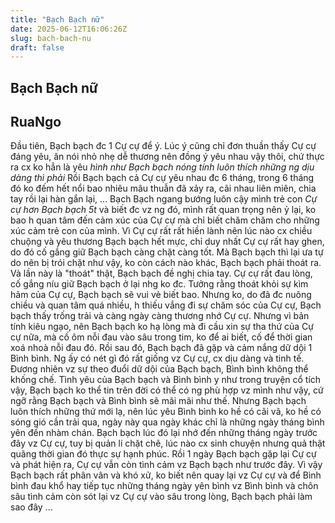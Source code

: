 ```yaml
---
title: "Bạch Bạch nữ"
date: 2025-06-12T16:06:26Z
slug: bach-bach-nu
draft: false
---
```


## Bạch Bạch nữ

## RuaNgo

Đầu tiên, Bạch bạch đc 1 Cự cự  để ý. Lúc ý cũng chỉ đơn thuần thấy Cự cự đáng yêu, ăn nói nhỏ nhẹ dễ thương nên đồng ý yêu nhau vậy thôi, chứ thực ra cx ko hẳn là yêu *hình như Bạch bạch nóng tính luôn thích những ng dịu dàng thì phải* Rồi Bạch bạch cả Cự cự yêu nhau đc 6 tháng, trong 6 tháng đó ko đếm hết nổi bao nhiêu mâu thuẫn đã xảy ra, cãi nhau liên miên, chia tay rồi lại hàn gắn lại, ... Bạch Bạch ngang bướng luôn cậy mình trẻ con *Cự cự hơn Bạch bạch 5t* và biết đc vz ng đó, mình rất quan trọng nên ỷ lại, ko bao h quan tâm đến cảm xúc của Cự cự mà chỉ biết chăm chăm cho những xúc cảm trẻ con của mình. Vì Cự cự rất rất hiền lành nên lúc nào cx chiều chuộng và yêu thương Bạch bạch hết mực, chỉ duy nhất Cự cự rất hay ghen, do đó cố gắng giữ Bạch bạch càng chặt càng tốt. Mà Bạch bạch thì lại ưa tự do nên bị trói chặt như vậy, ko còn cách nào khác, Bạch bạch phải thoát ra. Và lần này là "thoát" thật, Bạch bạch đề nghị chia tay. Cự cự rất đau lòng, cố gắng níu giữ Bạch bạch ở lại nhg ko đc. Tưởng rằng thoát khỏi sự kìm hãm của Cự cự, Bạch bạch sẽ vui vẻ biết bao. Nhưng ko, do đã đc nuông chiều và quan tâm quá nhiều, h thiếu vắng đi sự chăm sóc của Cự cự, Bạch bạch thấy trống trải và càng ngày càng thương nhớ Cự cự. Nhưng vì bản tính kiêu ngạo, nên Bạch bạch ko hạ lòng mà đi cầu xin sự tha thứ của Cự cự nữa, mà cố ôm nỗi đau vào sâu trong tim, ko để ai biết, cố để thời gian xoá nhoà nỗi đau đó.
Rồi sau đó, Bạch bạch đã gặp và cảm nắng dữ dội 1 Bình bình. Ng ấy có nét gì đó rất giống vz Cự cự, cx dịu dàng và tinh tế. Đương nhiên vz sự theo đuổi dữ dội của Bạch bạch, Bình bình không thể khống chế. Tình yêu của Bạch bạch và Bình bình y như trong truyện cổ tích vậy, Bạch bạch ko thể tin trên đời có thể có ng phù hợp vz mình như vậy, cứ ngỡ rằng Bạch bạch và Bình bình sẽ mãi mãi như thế. Nhưng Bạch bạch luôn thích những thứ mới lạ, nên lúc yêu Bình bình ko hề có cãi vã, ko hề có sóng gió cần trải qua, ngày này qua ngày khác chỉ là những ngày tháng bình yên đến nhàm chán. Bạch bạch lúc đó lại nhớ đến những tháng ngày trước đây vz Cự cự, tuy bị quản lí chặt chẽ, lúc nào cx sinh chuyện nhưng quả thật quãng thời gian đó thực sự hạnh phúc. 
Rồi 1 ngày Bạch bạch gặp lại Cự cự và phát hiện ra, Cự cự vẫn còn tình cảm vz Bạch bạch như trước đây. Vì vậy Bạch bạch rất phân vân và khó xử, ko biết nên quay lại vz Cự cự và để Bình bình đau khổ hay tiếp tục những tháng ngày yên bình vz Bình bình và chôn sâu tình cảm còn sót lại vz Cự cự vào sâu trong lòng, Bạch bạch phải làm sao đây ...